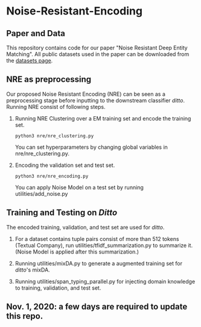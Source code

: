 # Noise-Resistant-Encoding

## Paper and Data
This repository contains code for our paper "Noise Resistant Deep Entity Matching".
All public datasets used in
the paper can be downloaded from the [datasets page](https://github.com/anhaidgroup/deepmatcher/blob/master/Datasets.md).

## NRE as preprocessing
Our proposed Noise Resistant Encoding (NRE) can be seen as a preprocessing stage before inputting to the downstream classifier *ditto*. 
Running NRE consist of following steps.

1. Running NRE Clustering over a EM training set and encode the training set.
    ```
    python3 nre/nre_clustering.py 
    ```
    You can set hyperparameters by changing global variables in nre/nre_clustering.py.

2. Encoding the validation set and test set.
    ```
    python3 nre/nre_encoding.py
    ```
    You can apply Noise Model on a test set by running utilities/add_noise.py

## Training and Testing on *Ditto*
The encoded training, validation, and test set are used for *ditto*.

1. For a dataset contains tuple pairs consist of more than 512 tokens (Textual Company), run utilities/tfidf_summarization.py to summarize it.
    (Noise Model is applied after this summarization.)
    
2. Running utilities/mixDA.py to generate a augmented training set for *ditto*'s mixDA.

3. Running utilities/span_typing_parallel.py for injecting domain knowledge to training, validation, and test set.

## Nov. 1, 2020: a few days are required to update this repo.

